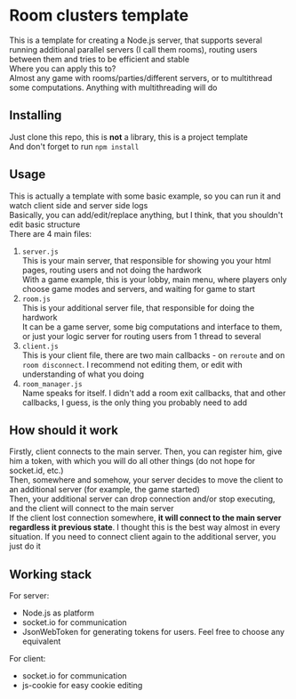 # Room clusters template  
This is a template for creating a Node.js server, that supports several running additional parallel servers (I call them rooms), routing users between them and tries to be efficient and stable  
Where you can apply this to?  
Almost any game with rooms/parties/different servers, or to multithread some computations. Anything with multithreading will do  

## Installing  
Just clone this repo, this is **not** a library, this is a project template  
And don't forget to run `npm install`

## Usage  
This is actually a template with some basic example, so you can run it and watch client side and server side logs  
Basically, you can add/edit/replace anything, but I think, that you shouldn't edit basic structure  
There are 4 main files:  
1. `server.js`  
This is your main server, that responsible for showing you your html pages, routing users and not doing the hardwork  
With a game example, this is your lobby, main menu, where players only choose game modes and servers, and waiting for game to start  
2. `room.js`  
This is your additional server file, that responsible for doing the hardwork  
It can be a game server, some big computations and interface to them, or just your logic server for routing users from 1 thread to several  
3. `client.js`  
This is your client file, there are two main callbacks - on `reroute` and on `room disconnect`. I recommend not editing them, or edit with understanding of what you doing  
4. `room_manager.js`  
Name speaks for itself. I didn't add a room exit callbacks, that and other callbacks, I guess, is the only thing you probably need to add  

## How should it work  
Firstly, client connects to the main server. Then, you can register him, give him a token, with which you will do all other things (do not hope for socket.id, etc.)  
Then, somewhere and somehow, your server decides to move the client to an additional server (for example, the game started)  
Then, your additional server can drop connection and/or stop executing, and the client will connect to the main server  
If the client lost connection somewhere, **it will connect to the main server regardless it previous state**. I thought this is the best way almost in every situation. If you need to connect client again to the additional server, you just do it  

## Working stack  
For server:  
* Node.js as platform  
* socket.io for communication  
* JsonWebToken for generating tokens for users. Feel free to choose any equivalent  

For client:  
* socket.io for communication
* js-cookie for easy cookie editing
